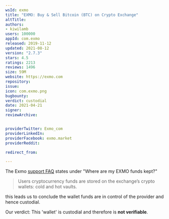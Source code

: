 ```yaml
---
wsId: exmo
title: "EXMO: Buy & Sell Bitcoin (BTC) on Crypto Exchange"
altTitle: 
authors:
- kiwilamb
users: 100000
appId: com.exmo
released: 2019-11-12
updated: 2021-08-12
version: "2.7.3"
stars: 4.5
ratings: 2213
reviews: 1496
size: 59M
website: https://exmo.com
repository: 
issue: 
icon: com.exmo.png
bugbounty: 
verdict: custodial
date: 2021-04-21
signer: 
reviewArchive:


providerTwitter: Exmo_com
providerLinkedIn: 
providerFacebook: exmo.market
providerReddit: 

redirect_from:

---
```



The Exmo [support FAQ](https://info.exmo.com/en/faq/) states under "Where are my EXMO funds kept?"

> Users cryptocurrency funds are stored on the exchange’s crypto wallets: cold and hot vaults.

this leads us to conclude the wallet funds are in control of the provider and hence custodial.

Our verdict: This 'wallet' is custodial and therefore is **not verifiable**.
